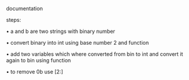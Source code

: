 documentation

steps:

• a and b are two strings with binary number

• convert binary into int using base number 2 and function

• add two variables which where converted from bin to int and convert it again to bin using function

• to remove 0b use [2:]
